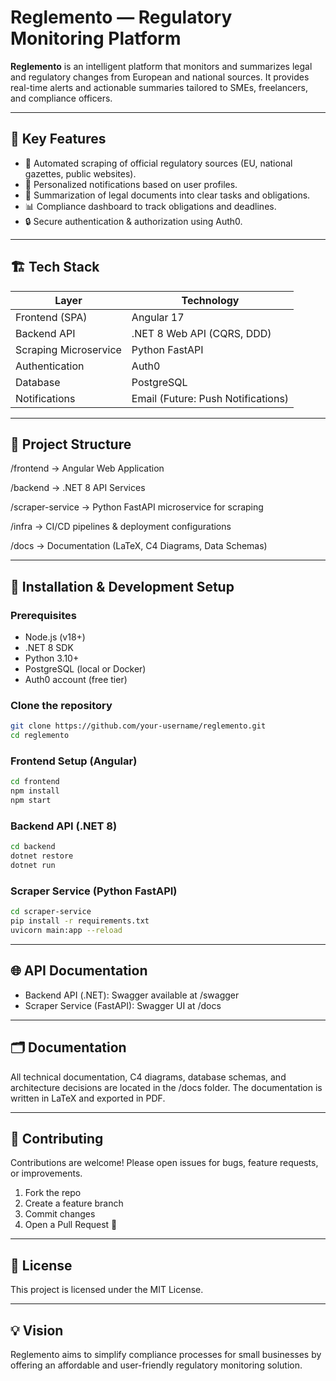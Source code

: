 # Reglemento — Regulatory Monitoring Platform

**Reglemento** is an intelligent platform that monitors and summarizes legal and regulatory changes from European and national sources. It provides real-time alerts and actionable summaries tailored to SMEs, freelancers, and compliance officers.

---

## 🌟 Key Features
- 📰 Automated scraping of official regulatory sources (EU, national gazettes, public websites).
- 🔔 Personalized notifications based on user profiles.
- 📝 Summarization of legal documents into clear tasks and obligations.
- 📊 Compliance dashboard to track obligations and deadlines.
- 🔒 Secure authentication & authorization using Auth0.

---

## 🏗️ Tech Stack

| Layer                  | Technology                          |
|------------------------|-------------------------------------|
| Frontend (SPA)          | Angular 17                         |
| Backend API             | .NET 8 Web API (CQRS, DDD)         |
| Scraping Microservice   | Python FastAPI                     |
| Authentication          | Auth0                              |
| Database                | PostgreSQL                         |
| Notifications           | Email (Future: Push Notifications) |

---

## 📂 Project Structure

/frontend -> Angular Web Application

/backend -> .NET 8 API Services

/scraper-service -> Python FastAPI microservice for scraping

/infra -> CI/CD pipelines & deployment configurations

/docs -> Documentation (LaTeX, C4 Diagrams, Data Schemas)


---

## 🚀 Installation & Development Setup

### Prerequisites
- Node.js (v18+)
- .NET 8 SDK
- Python 3.10+
- PostgreSQL (local or Docker)
- Auth0 account (free tier)

### Clone the repository
```bash
git clone https://github.com/your-username/reglemento.git
cd reglemento
```

### Frontend Setup (Angular)
```bash
cd frontend
npm install
npm start
```

### Backend API (.NET 8)
```bash
cd backend
dotnet restore
dotnet run
```

### Scraper Service (Python FastAPI)
```bash
cd scraper-service
pip install -r requirements.txt
uvicorn main:app --reload
```

---

## 🌐 API Documentation
- Backend API (.NET): Swagger available at /swagger
- Scraper Service (FastAPI): Swagger UI at /docs

---

## 🗂️ Documentation
All technical documentation, C4 diagrams, database schemas, and architecture decisions are located in the /docs folder. The documentation is written in LaTeX and exported in PDF.

---

## 🤝 Contributing
Contributions are welcome! Please open issues for bugs, feature requests, or improvements.
1) Fork the repo
2) Create a feature branch
3) Commit changes
4) Open a Pull Request 🚀

---

## 📄 License
This project is licensed under the MIT License.

---

## 💡 Vision
Reglemento aims to simplify compliance processes for small businesses by offering an affordable and user-friendly regulatory monitoring solution.
